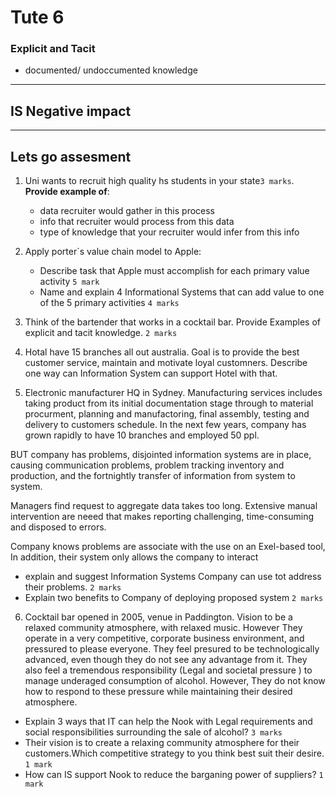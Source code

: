 # Tute 6

### Explicit and Tacit

- documented/ undoccumented knowledge

---

## IS Negative impact

---

## Lets go __assesment__

1. Uni wants to recruit high quality hs students in your state`3 marks`. __Provide example of__:
  
   - data recruiter would gather in this process
   - info that recruiter would process from this data
   - type of knowledge that your recruiter would infer from this info

1. Apply porter`s value chain model to Apple:
   - Describe task that Apple must accomplish for each primary value activity `5 mark`
   - Name and explain 4 Informational Systems that can add value to one of the 5 primary activities `4 marks`

1. Think of the bartender that works in a cocktail bar. Provide Examples of explicit and tacit knowledge. `2 marks`

1. Hotal have 15 branches all out australia. Goal is to provide the best customer service, maintain and motivate loyal customners. Describe one way can Information System can support Hotel with that.

1. Electronic manufacturer HQ in Sydney. Manufacturing services includes taking product from its initial documentation stage through to material procurment, planning and manufactoring, final assembly, testing and delivery to customers schedule. In the next few years, company has grown rapidly to have 10 branches and employed 50 ppl.

BUT company has problems, disjointed information systems are in place, causing communication problems, problem tracking inventory and production, and the fortnightly transfer of information from system to system.

Managers find request to aggregate data takes too long. Extensive manual intervention are neeed that makes reporting challenging, time-consuming and disposed to errors.

Company knows problems are associate with the use on an Exel-based tool, In addition, their system only allows the company to interact 

- explain and suggest Information Systems Company can use tot address their problems. `2 marks`
- Explain two benefits to Company of deploying proposed system `2 marks`

6. Cocktail bar opened in 2005, venue in Paddington. Vision to be a relaxed community atmosphere, with relaxed music. However They operate in a very competitive, corporate business environment, and pressured to please everyone. They feel presured to be technologically advanced, even though they do not see any advantage from it. They also feel a tremendous responsibility (Legal and societal pressure ) to manage underaged consumption of alcohol. However, They do not know how to respond to these pressure while maintaining their desired atmosphere.

- Explain 3 ways that IT can help the Nook with Legal requirements and social responsibilities surrounding the sale of alcohol? `3 marks`
- Their vision is to create a relaxing community atmosphere for their customers.Which competitive strategy to you think best suit their desire. `1 mark`
- How can IS support Nook to reduce the barganing power of suppliers? `1 mark`
